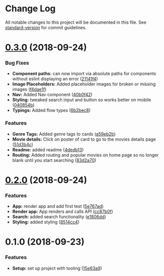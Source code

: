 # Change Log

All notable changes to this project will be documented in this file. See [standard-version](https://github.com/conventional-changelog/standard-version) for commit guidelines.

<a name="0.3.0"></a>
# [0.3.0](https://github.com/wroughtec/movie-search/compare/v0.2.0...v0.3.0) (2018-09-24)


### Bug Fixes

* **Component paths:** can now import via absolute paths for components without eslint displaying an error ([21141f4](https://github.com/wroughtec/movie-search/commit/21141f4))
* **Image Placeholders:** Added placeholder images for broken or missing images ([f4dae1f](https://github.com/wroughtec/movie-search/commit/f4dae1f))
* **Nav:** Added Nav component ([40b0f42](https://github.com/wroughtec/movie-search/commit/40b0f42))
* **Styling:** tweaked search input and button so works better on mobile ([040854b](https://github.com/wroughtec/movie-search/commit/040854b))
* **Typings:** Added flow types ([6b2bec8](https://github.com/wroughtec/movie-search/commit/6b2bec8))


### Features

* **Genre Tags:** Added genre tags to cards ([a59eb2b](https://github.com/wroughtec/movie-search/commit/a59eb2b))
* **Movie details:** Click on poster of card to go to the movies details page ([51d3b4c](https://github.com/wroughtec/movie-search/commit/51d3b4c))
* **Readme:** added readme ([4dedb13](https://github.com/wroughtec/movie-search/commit/4dedb13))
* **Routing:** Added routing and popular movies on home page so no longer blank until you start searching ([83d2a70](https://github.com/wroughtec/movie-search/commit/83d2a70))



<a name="0.2.0"></a>
# [0.2.0](https://github.com/wroughtec/movie-search/compare/v0.1.0...v0.2.0) (2018-09-24)


### Features

* **App:** render app and add first test ([5e767ad](https://github.com/wroughtec/movie-search/commit/5e767ad))
* **Render app:** App renders and calls API ([cc87b0f](https://github.com/wroughtec/movie-search/commit/cc87b0f))
* **Search:** added search functionality ([e1806dd](https://github.com/wroughtec/movie-search/commit/e1806dd))
* **Styling:** added styling ([8514cc4](https://github.com/wroughtec/movie-search/commit/8514cc4))



<a name="0.1.0"></a>
# 0.1.0 (2018-09-23)


### Features

* **Setup:** set up project with tooling ([15e63a9](https://github.com/wroughtec/movie-search/commit/15e63a9))
